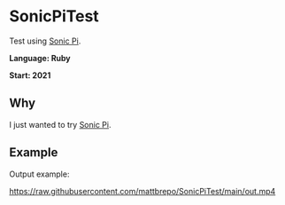 # SonicPiTest
Test using [Sonic Pi](https://en.wikipedia.org/wiki/Sonic_Pi).

**Language: Ruby**

**Start: 2021**

## Why
I just wanted to try [Sonic Pi](https://en.wikipedia.org/wiki/Sonic_Pi).

## Example

Output example:

https://raw.githubusercontent.com/mattbrepo/SonicPiTest/main/out.mp4